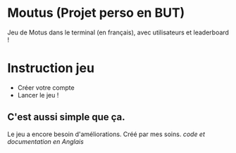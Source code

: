 # Moutus (Projet perso en BUT)
Jeu de Motus dans le terminal (en français), avec utilisateurs et leaderboard !

# Instruction jeu
- Créer votre compte 
- Lancer le jeu ! 

C'est aussi simple que ça.
-------------------------------------------
Le jeu a encore besoin d'améliorations. Créé par mes soins.
_code et documentation en Anglais_
